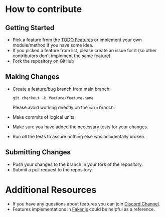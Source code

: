 How to contribute
=================


Getting Started
---------------

-  Pick a feature from the [TODO Features](https://github.com/cieslarmichal/faker-cxx/blob/main/TODO.md) or implement your own module/method if you have some idea.
-  If you picked a feature from list, please create an issue for it (so other contributors don't implement the same feature). 
-  Fork the repository on GitHub

Making Changes
--------------

-  Create a feature/bug branch from main branch:

   ``git checkout -b feature/feature-name``
   
   Please avoid working directly on the ``main`` branch.
-  Make commits of logical units.
-  Make sure you have added the necessary tests for your changes.
-  Run *all* the tests to assure nothing else was accidentally broken.

Submitting Changes
------------------

-  Push your changes to the branch in your fork of the repository.
-  Submit a pull request to the repository.

Additional Resources
====================

-  If you have any questions about features you can join [Discord Channel](https://discord.com/invite/h2ur8H6mK6).
-  Features implementations in [Faker.js](https://github.com/faker-js/faker) could be helpful as a reference.
